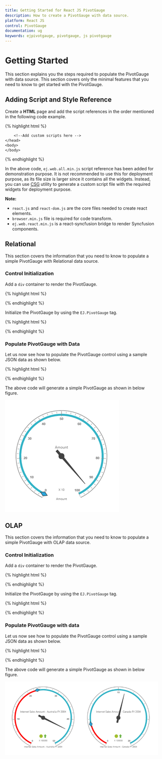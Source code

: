 ```yaml
---
title: Getting Started for React JS PivotGauge
description: How to create a PivotGauge with data source.
platform: React JS
control: PivotGauge
documentation: ug
keywords: ejpivotgauge, pivotgauge, js pivotgauge
---
```


# Getting Started

This section explains you the steps required to populate the PivotGauge with data source. This section covers only the minimal features that you need to know to get started with the PivotGauge.

## Adding Script and Style Reference

Create a **HTML** page and add the script references in the order mentioned in the following code example.

{% highlight html %}

<!DOCTYPE html>
<html>
    <head>
        <!-- Essential Studio for JavaScript  theme reference -->
        <link rel="stylesheet" href="http://cdn.syncfusion.com/14.3.0.49/js/web/bootstrap-theme/ej.web.all.min.css" />           
        <!--  react script  -->
        <script src="https://cdnjs.cloudflare.com/ajax/libs/react/15.2.1/react.js"></script>
        <script src="https://cdnjs.cloudflare.com/ajax/libs/react/15.2.1/react-dom.js"></script>
        <script src="https://cdnjs.cloudflare.com/ajax/libs/babel-core/5.8.34/browser.min.js"></script>
        <!--  jquery script  -->
        <script src="https://code.jquery.com/jquery-3.0.0.min.js"></script>
        <!-- Essential JS UI widget -->    
        <script src="http://cdn.syncfusion.com/14.3.0.49/js/web/ej.web.all.min.js"></script>
        <script src="http://cdn.syncfusion.com/14.3.0.49/js/common/ej.web.react.min.js"></script>

        <!--Add custom scripts here -->
    </head>
    <body>
    </body>
</html>

{% endhighlight %}

In the above code, `ej.web.all.min.js` script reference has been added for demonstration purpose. It is not recommended to use this for deployment purpose, as its file size is larger since it contains all the widgets. Instead, you can use [CSG](http://csg.syncfusion.com/# "") utility to generate a custom script file with the required widgets for deployment purpose.

**Note:**

* `react.js` and `react-dom.js` are the core files needed to create react elements.
* `browser.min.js` file is required for code transform.
* `ej.web.react.min.js` is a react-syncfusion bridge to render Syncfusion components.

## Relational

This section covers the information that you need to know to populate a simple PivotGauge with Relational data source.

### Control Initialization

Add a `div` container to render the PivotGauge.

{% highlight html %}

<!DOCTYPE html>
<html> 
    <body>
        <div id="PivotGauge1" style="width:99%;"></div>
    </body>
</html>

{% endhighlight %}

Initialize the PivotGauge by using the `EJ.PivotGauge` tag.

{% highlight html %}

<!DOCTYPE html>
<html>
    <head>
        <style>
           #Relational{
              width: 95%;
              height: 450px;
              overflow: auto;
           }
        </style>
    </head>       
    <body>
        <div id="PivotGauge1" style="width:99%;"></div>
        <script type="text/babel">
             ReactDOM.render(
                   <EJ.PivotGauge id="Relational"></EJ.PivotGauge>,
                   document.getElementById('PivotGauge1')
             );  
        </script>
    </body>
</html>

{% endhighlight %}

### Populate PivotGauge with Data

Let us now see how to populate the PivotGauge control using a sample JSON data as shown below.

{% highlight html %}

<script type="text/babel">
    var pivot_dataset = [
        { Amount: 100, Country: "Canada", Date: "FY 2005", Product: "Bike", Quantity: 2, State: "Alberta" },
        { Amount: 200, Country: "Canada", Date: "FY 2006", Product: "Van", Quantity: 3, State: "British Columbia" },
        { Amount: 300, Country: "Canada", Date: "FY 2007", Product: "Car", Quantity: 4, State: "Brunswick" },
        { Amount: 150, Country: "Canada", Date: "FY 2008", Product: "Bike", Quantity: 3, State: "Manitoba" },
        { Amount: 200, Country: "Canada", Date: "FY 2006", Product: "Car", Quantity: 4, State: "Ontario" },
        { Amount: 100, Country: "Canada", Date: "FY 2007", Product: "Van", Quantity: 1, State: "Quebec" },
        { Amount: 200, Country: "France", Date: "FY 2005", Product: "Bike", Quantity: 2, State: "Charente-Maritime" },
        { Amount: 250, Country: "France", Date: "FY 2006", Product: "Van", Quantity: 4, State: "Essonne" },
        { Amount: 300, Country: "France", Date: "FY 2007", Product: "Car", Quantity: 3, State: "Garonne (Haute)" },
        { Amount: 150, Country: "France", Date: "FY 2008", Product: "Van", Quantity: 2, State: "Gers" },
        { Amount: 200, Country: "Germany", Date: "FY 2006", Product: "Van", Quantity: 3, State: "Bayern" },
        { Amount: 250, Country: "Germany", Date: "FY 2007", Product: "Car", Quantity: 3, State: "Brandenburg" },
        { Amount: 150, Country: "Germany", Date: "FY 2008", Product: "Car", Quantity: 4, State: "Hamburg" },
        { Amount: 200, Country: "Germany", Date: "FY 2008", Product: "Bike", Quantity: 4, State: "Hessen" },
        { Amount: 150, Country: "Germany", Date: "FY 2007", Product: "Van", Quantity: 3, State: "Nordrhein-Westfalen" },
        { Amount: 100, Country: "Germany", Date: "FY 2005", Product: "Bike", Quantity: 2, State: "Saarland" },
        { Amount: 150, Country: "United Kingdom", Date: "FY 2008", Product: "Bike", Quantity: 5, State: "England" },
        { Amount: 250, Country: "United States", Date: "FY 2007", Product: "Car", Quantity: 4, State: "Alabama" },
        { Amount: 200, Country: "United States", Date: "FY 2005", Product: "Van", Quantity: 4, State: "California" },
        { Amount: 100, Country: "United States", Date: "FY 2006", Product: "Bike", Quantity: 2, State: "Colorado" },
        { Amount: 150, Country: "United States", Date: "FY 2008", Product: "Car", Quantity: 3, State: "New Mexico" },
        { Amount: 200, Country: "United States", Date: "FY 2005", Product: "Bike", Quantity: 4, State: "New York" },
        { Amount: 250, Country: "United States", Date: "FY 2008", Product: "Car", Quantity: 3, State: "North Carolina" },
        { Amount: 300, Country: "United States", Date: "FY 2007", Product: "Van", Quantity: 4, State: "South Carolina" }
    ];
    var  pivotdataSource = {
    data: pivot_dataset, 
        cube: "", 
        rows: [
                 { fieldName: "Country", fieldCaption: "Country" },
                 { fieldName: "State", fieldCaption: "State" }
              ], 
        columns: [
                    { fieldName: "Product", fieldCaption: "Product" }
              ], 
        values: [
                   { fieldName: "Amount", fieldCaption: "Amount" },
                   { fieldName: "Quantity", fieldCaption: "Quantity" }
                ], 
        filters: []
    };
   
    var pivotgauge_lablesetings = {decimalPlaces: 2};
    var PivotGauge_customLables = [{
        position: {
            x: 180,
            y: 290
        },
        font: {
            size: "10px",
            fontFamily: "Segoe UI",
            fontStyle: "Normal"
        },
        color: "#666666"
      }, {
        position: {
            x: 180,
            y: 320
        },
        font: {
            size: "10px",
            fontFamily: "Segoe UI",
            fontStyle: "Normal"
        },
        color: "#666666"
      }, {
        position: {
            x: 180,
            y: 150
        },
        font: {
            size: "12px",
            fontFamily: "Segoe UI",
            fontStyle: "Normal"
        },
        color: "#666666"
      }];
    var PivotGauge_ranges = [{
        distanceFromScale: -5,
        backgroundColor: "#fc0606",
        border: {
            color: "#fc0606"
        }
    }, {
        distanceFromScale: -5
    }];

    var pivotgauge_labels = [{
        color: "#8c8c8c"
    }]

    var pivotgauge_ticks = [{
        type: "major",
        distanceFromScale: 2,
        height: 16,
        width: 1,
        color: "#8c8c8c"
    }, {
        type: "minor",
        height: 6,
        width: 1,
        distanceFromScale: 2,
        color: "#8c8c8c"
    }];

    var pivotguage_pointers = [{
        showBackNeedle: true,
        backNeedleLength: 20,
        length: 120,
        width: 7
    }];

    var pivotguage_scale = [{
        showRanges: true,
        radius: 150,
        showScaleBar: true,
        size: 1,
        border: {
            width: 0.5
        },
        showIndicators: true,
        showLabels: true,
        pointers: pivotguage_pointers,
        ticks: pivotgauge_ticks,
        labels: pivotgauge_labels,
        ranges: PivotGauge_ranges,
        customLabels: PivotGauge_customLables
    }];

    $(function(){
      ReactDOM.render(
    <EJ.PivotGauge id="Relational" dataSource= {pivotdataSource} labelFormatSettings= {pivotgauge_lablesetings} enableTooltip= {true} isResponsive= {true} load: {"loadGaugeTheme"} backgroundColor= {"transparent"} scales= {pivotguage_scale}></EJ.PivotGauge>,
        document.getElementById('PivotGauge1')
      );
    });
</script>

{% endhighlight %}

The above code will generate a simple PivotGauge as shown in below figure.

![](getting-started_images/purejs.png)

## OLAP

This section covers the information that you need to know to populate a simple PivotGauge with OLAP data source.

### Control Initialization

Add a `div` container to render the PivotGauge.

{% highlight html %}

<!DOCTYPE html>
<html> 
    <body>
        <div id="PivotGauge1" style="width:99%;"></div>
    </body>
</html>

{% endhighlight %}

Initialize the PivotGauge by using the `EJ.PivotGauge` tag.

{% highlight html %}

<!DOCTYPE html>
<html>
    <head>
        <style>
          #Olap{
            width: 95%;
            height: 450px;
            overflow: auto;
          }
        </style>
    </head>       
    <body>
        <div id="PivotGauge1" style="width:99%;"></div>
        <script type="text/babel">
             ReactDOM.render(
                   <EJ.PivotGauge id="Olap"></EJ.PivotGauge>,
                   document.getElementById('PivotGauge1')
             );  
        </script>
    </body>
</html>

{% endhighlight %}

### Populate PivotGauge with data

Let us now see how to populate the PivotGauge control using a sample JSON data as shown below.

{% highlight html %}

<script type="text/babel">
    var Olap_dataSource={
      data: "http://bi.syncfusion.com/olap/msmdpump.dll",
      catalog: "Adventure Works DW 2008 SE",
      cube: "Adventure Works",
      rows: [
          {
              fieldName: "[Date].[Fiscal]",
              filterItems: { filterType: "include", values: ["[Date].[Fiscal].[Fiscal Year].&amp;[2004]"] }
          },
      ],
      columns: [
          {
              fieldName: "[Customer].[Customer Geography]",
          filterItems: { filterType: "include", values: ["[Customer].[Customer Geography].[Country].&amp;[Australia]"] }
          }
      ],
      values: [
          {
              measures: [
                  {
                      fieldName: "[Measures].[Internet Sales Amount]"
                  },
                  {
                      fieldName: "[Measures].[Internet Revenue Status]"
                  },
                    {
                        fieldName: "[Measures].[Internet Revenue Trend]"
                    },
                {
                    fieldName: "[Measures].[Internet Revenue Goal]"
                },
              ],
              axis: ej.PivotGauge.AxisName.Columns
          }
      ]
    };

    var pivotgauge_lablesettings = {decimalPlaces: 2};
    var PivotGauge_customLables = [{
        position: {
            x: 180,
            y: 290
        },
        font: {
            size: "10px",
            fontFamily: "Segoe UI",
            fontStyle: "Normal"
        },
        color: "#666666"
      }, {
        position: {
            x: 180,
            y: 320
        },
        font: {
            size: "10px",
            fontFamily: "Segoe UI",
            fontStyle: "Normal"
        },
        color: "#666666"
      }, {
        position: {
            x: 180,
            y: 150
        },
        font: {
            size: "12px",
            fontFamily: "Segoe UI",
            fontStyle: "Normal"
        },
        color: "#666666"
      }];
    var PivotGauge_ranges = [{
        distanceFromScale: -5,
        backgroundColor: "#fc0606",
        border: {
            color: "#fc0606"
        }
    }, {
        distanceFromScale: -5
    }];

    var pivotgauge_labels = [{
        color: "#8c8c8c"
    }]

    var pivotgauge_ticks = [{
        type: "major",
        distanceFromScale: 2,
        height: 16,
        width: 1,
        color: "#8c8c8c"
    }, {
        type: "minor",
        height: 6,
        width: 1,
        distanceFromScale: 2,
        color: "#8c8c8c"
    }];

    var pivotguage_pointers = [{
        showBackNeedle: true,
        backNeedleLength: 20,
        length: 120,
        width: 7
    }, {
        type: "marker",
        markerType: ej.datavisualization.CircularGauge.MarkerType.Diamond,
        distanceFromScale: 5,
        placement: "center",
        backgroundColor: "#29A4D9",
        length: 25,
        width: 15
    }];

    var pivotguage_scale = [{
        showRanges: true,
        radius: 150,
        showScaleBar: true,
        size: 1,
        border: {
            width: 0.5
        },
        showIndicators: true,
        showLabels: true,
        pointers: pivotguage_pointers,
        ticks: pivotgauge_ticks,
        labels: pivotgauge_labels,
        ranges: PivotGauge_ranges,
        customLabels: PivotGauge_customLables
    }];

    $(function(){
      ReactDOM.render(
        <EJ.PivotGauge id="Olap" dataSource= {Olap_dataSource} labelFormatSettings= {pivotgauge_lablesettings} enableTooltip= {true} isResponsive= {true} load: {"loadGaugeTheme"} backgroundColor= {"transparent"} scales= {pivotguage_scale}></EJ.PivotGauge>,
        document.getElementById('PivotGauge1')
      );
    });
</script>

{% endhighlight %}

The above code will generate a simple PivotGauge as shown in below figure.

![](getting-started_images/Olap.png)